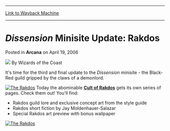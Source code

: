 
---
[Link to Wayback Machine](https://web.archive.org/web/20211128022224/https://magic.wizards.com/en/articles/archive/arcana/dissension-minisite-update-rakdos-2006-04-19)

[_metadata_:author]:- "Wizards of the Coast"
[_metadata_:description]:- "It's time for the third and final update to the Dissension minisite - the Black-Red guild gripped by the claws of a demonlord. Today the abominable Cult of Rakdos gets its own series of pages. Check them out! You'll find: Rakdos guild lore and exclusive concept art from the style guide Rakdos short fiction by Jay Moldenhauer-Salazar Special Rakdos art preview with bonus"
[_metadata_:generator]:- "Drupal 7 (http://drupal.org)"
[_metadata_:node]:- "702986"
[_metadata_:publish_date]:- "2006-04-19"
[_metadata_:source]:- "div-main-content"
[_metadata_:title]:- "Dissension Minisite Update: Rakdos"
[_metadata_:wayback_capture_timestamp]:- "2021-11-28 02:22:24"
[_metadata_:wayback_raw_url]:- "https://web.archive.org/web/20211128022224id_/https://magic.wizards.com/en/articles/archive/arcana/dissension-minisite-update-rakdos-2006-04-19"
[_metadata_:wayback_url]:- "https://magic.wizards.com/en/articles/archive/arcana/dissension-minisite-update-rakdos-2006-04-19"
---


*Dissension* Minisite Update: Rakdos
====================================



 Posted in **Arcana**
 on April 19, 2006 






![](https://media.magic.wizards.com/styles/auth_small/public/images/person/wizards_author.jpg)
By Wizards of the Coast











It's time for the third and final update to the *Dissension* minisite - the Black-Red guild gripped by the claws of a demonlord. 


[![The Rakdos](https://media.magic.wizards.com/image_legacy_migration/magic/images/mtgcom/fcpics/features/328_rakscreen.jpg)](http://archive.wizards.com/Magic/Magazine/Article.aspx?x=magic/dissension/rakdos) Today the abominable [**Cult of Rakdos**](http://archive.wizards.com/Magic/Magazine/Article.aspx?x=magic/dissension/rakdos) gets its own series of pages. Check them out! You'll find:


* Rakdos guild lore and exclusive concept art from the style guide
* Rakdos short fiction by Jay Moldenhauer-Salazar
* Special Rakdos art preview with bonus wallpaper

[![The Rakdos](https://media.magic.wizards.com/image_legacy_migration/magic/images/mtgcom/fcpics/features/328_rakdossig.jpg)](http://archive.wizards.com/Magic/Magazine/Article.aspx?x=magic/dissension/rakdos)







